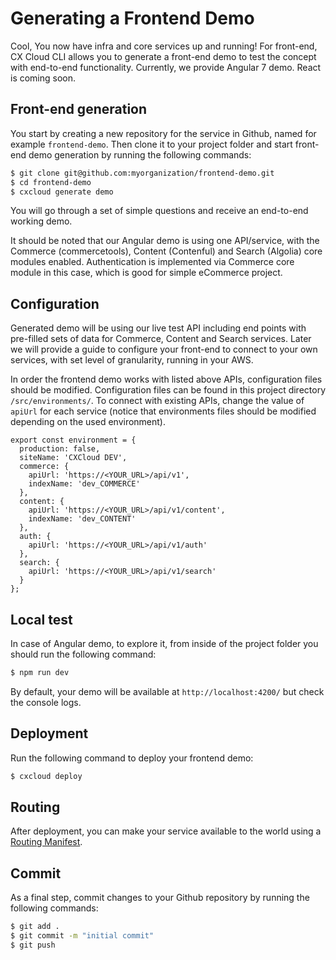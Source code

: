 # Generating a Frontend Demo

Cool, You now have infra and core services up and running! For front-end, CX Cloud CLI allows you to generate a front-end demo to test the concept with end-to-end functionality. Currently, we provide Angular 7 demo. React is coming soon. 

## Front-end generation

You start by creating a new repository for the service in Github, named for example `frontend-demo`. Then clone it to your project folder and start front-end demo generation by running the following commands:

```bash
$ git clone git@github.com:myorganization/frontend-demo.git
$ cd frontend-demo
$ cxcloud generate demo
```

You will go through a set of simple questions and receive an end-to-end working demo.

It should be noted that our Angular demo is using one API/service, with the Commerce \(commercetools\), Content \(Contenful\) and Search \(Algolia\) core modules enabled. Authentication is implemented via Commerce core module in this case, which is good for simple eCommerce project.

## Configuration

Generated demo will be using our live test API including end points with pre-filled sets of data for Commerce, Content and Search services. Later we will provide a guide to configure your front-end to connect to your own services, with set level of granularity, running in your AWS.

In order the frontend demo works with listed above APIs, configuration files should be modified. Configuration files can be found in this project directory `/src/environments/`. To connect with existing APIs, change the value of `apiUrl` for each service (notice that environments files should be modified depending on the used environment).

```
export const environment = {
  production: false,
  siteName: 'CXCloud DEV',
  commerce: {
    apiUrl: 'https://<YOUR_URL>/api/v1',
    indexName: 'dev_COMMERCE'
  },
  content: {
    apiUrl: 'https://<YOUR_URL>/api/v1/content',
    indexName: 'dev_CONTENT'
  },
  auth: {
    apiUrl: 'https://<YOUR_URL>/api/v1/auth'
  },
  search: {
    apiUrl: 'https://<YOUR_URL>/api/v1/search'
  }
};
```
## Local test

In case of Angular demo, to explore it, from inside of the project folder you should run the following command:

```bash
$ npm run dev
```

By default, your demo will be available at `http://localhost:4200/` but check the console logs.

## Deployment

Run the following command to deploy your frontend demo:

```bash
$ cxcloud deploy
```

## Routing

After deployment, you can make your service available to the world using a [Routing Manifest](routing-manifest.md).

## Commit

As a final step, commit changes to your Github repository by running the following commands:

```bash
$ git add .
$ git commit -m "initial commit"
$ git push
```

